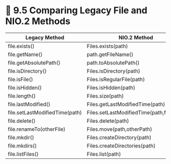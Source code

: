<link href="../../styles.css" rel="stylesheet"></link>

# 🧠 9.5 Comparing Legacy File and NIO.2 Methods

| Legacy Method  | NIO.2 Method   |
| -------------- | -------------- |
| file.exists()  | Files.exists(path) |
| file.getName() | path.getFileName() |
| file.getAbsolutePath() | path.toAbsolutePath() |
| file.isDirectory() | Files.isDirectory(path) |
| file.isFile() | Files.isRegularFile(path) |
| file.isHidden() | Files.isHidden(path) |
| file.length() | Files.size(path) |
| file.lastModified() | Files.getLastModifiedTime(path) |
| file.setLastModifiedTime(path) | Files.setLastModifiedTime(path,fileTime) |
| file.delete() | Files.delete(path) |
| file.renameTo(otherFile) | Files.move(path,otherPath) |
| file.mkdir() | Files.createDirectory(path) |
| file.mkdirs() | Files.createDirectories(path) |
| file.listFiles() | Files.list(path) |
